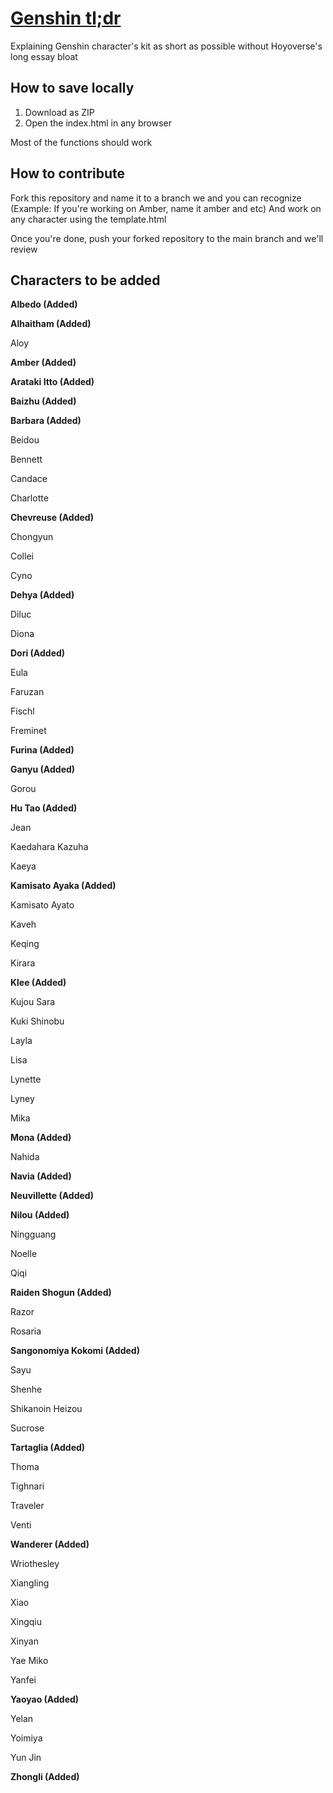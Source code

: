 # [Genshin tl;dr](https://genshintldr.github.io/)
Explaining Genshin character's kit as short as possible without Hoyoverse's long essay bloat

## How to save locally
1. Download as ZIP
2. Open the index.html in any browser

Most of the functions should work

## How to contribute

Fork this repository and name it to a branch we and you can recognize (Example: If you're working on Amber, name it amber and etc)
And work on any character using the template.html

Once you're done, push your forked repository to the main branch and we'll review

## Characters to be added

**Albedo (Added)**

**Alhaitham (Added)**

Aloy

**Amber (Added)**

**Arataki Itto (Added)**

**Baizhu (Added)**

**Barbara (Added)**

Beidou

Bennett

Candace

Charlotte

**Chevreuse (Added)**

Chongyun

Collei

Cyno

**Dehya (Added)**

Diluc

Diona

**Dori (Added)**

Eula

Faruzan

Fischl

Freminet

**Furina (Added)**

**Ganyu (Added)**

Gorou

**Hu Tao (Added)**

Jean

Kaedahara Kazuha

Kaeya

**Kamisato Ayaka (Added)**

Kamisato Ayato

Kaveh

Keqing

Kirara

**Klee (Added)**

Kujou Sara

Kuki Shinobu

Layla

Lisa

Lynette

Lyney

Mika

**Mona (Added)**

Nahida

**Navia (Added)**

**Neuvillette (Added)**

**Nilou (Added)**

Ningguang

Noelle

Qiqi

**Raiden Shogun (Added)**

Razor

Rosaria

**Sangonomiya Kokomi (Added)**

Sayu

Shenhe

Shikanoin Heizou

Sucrose

**Tartaglia (Added)**

Thoma

Tighnari

Traveler

Venti

**Wanderer (Added)**

Wriothesley

Xiangling

Xiao

Xingqiu

Xinyan

Yae Miko

Yanfei

**Yaoyao (Added)**

Yelan

Yoimiya

Yun Jin

**Zhongli (Added)**

